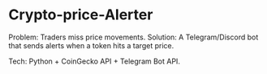 # Crypto-price-Alerter

Problem: Traders miss price movements.
Solution: A Telegram/Discord bot that sends alerts when a token hits a target price.

Tech: Python + CoinGecko API + Telegram Bot API.
